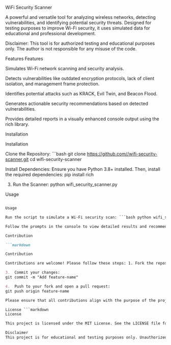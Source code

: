 WiFi Security Scanner

A powerful and versatile tool for analyzing wireless networks, detecting vulnerabilities, and identifying potential security threats. Designed for testing purposes to improve Wi-Fi security, it uses simulated data for educational and professional development.

Disclaimer: This tool is for authorized testing and educational purposes only. The author is not responsible for any misuse of the code.

Features
Features

Simulates Wi-Fi network scanning and security analysis.

Detects vulnerabilities like outdated encryption protocols, lack of client isolation, and management frame protection.

Identifies potential attacks such as KRACK, Evil Twin, and Beacon Flood.

Generates actionable security recommendations based on detected vulnerabilities.

Provides detailed reports in a visually enhanced console output using the rich library.

Installation

Installation

Clone the Repository: ```bash git clone https://github.com//wifi-security-scanner.git cd wifi-security-scanner

Install Dependencies: Ensure you have Python 3.8+ installed. Then, install the required dependencies:
pip install rich

3.  Run the Scanner:
python wifi_security_scanner.py

Usage

```markdown

Usage

Run the script to simulate a Wi-Fi security scan: ```bash python wifi_security_scanner.py

Follow the prompts in the console to view detailed results and recommendations. The tool provides: • A summary of detected networks and their security levels. • Detailed vulnerability analysis. • Active threat detection with mitigation steps. • Risk scores and categorized recommendations.

Contribution

```markdown

Contribution

Contributions are welcome! Please follow these steps: 1. Fork the repository. 2. Create a feature branch: ```bash git checkout -b feature-name

3.  Commit your changes:
git commit -m "Add feature-name"

4.  Push to your fork and open a pull request:
git push origin feature-name

Please ensure that all contributions align with the purpose of the project and respect ethical standards.

License ```markdown
License

This project is licensed under the MIT License. See the LICENSE file for more information.

Disclaimer
This project is for educational and testing purposes only. Unauthorized use of this tool for malicious purposes is strictly prohibited. The author is not responsible for any misuse or illegal activities involving this code.